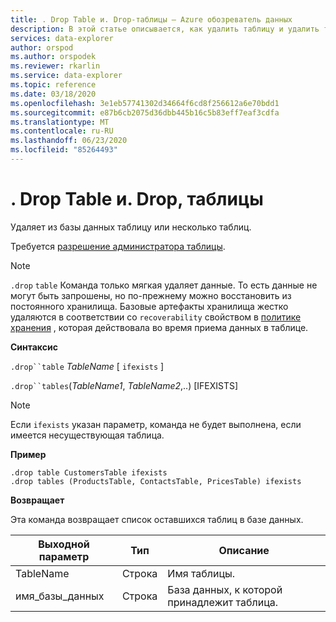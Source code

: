 ```yaml
---
title: . Drop Table и. Drop-таблицы — Azure обозреватель данных
description: В этой статье описывается, как удалить таблицу и удалить таблицы в обозреватель данных Azure.
services: data-explorer
author: orspod
ms.author: orspodek
ms.reviewer: rkarlin
ms.service: data-explorer
ms.topic: reference
ms.date: 03/18/2020
ms.openlocfilehash: 3e1eb57741302d34664f6cd8f256612a6e70bdd1
ms.sourcegitcommit: e87b6cb2075d36dbb445b16c5b83eff7eaf3cdfa
ms.translationtype: MT
ms.contentlocale: ru-RU
ms.lasthandoff: 06/23/2020
ms.locfileid: "85264493"
---
```

# <a name="drop-table-and-drop-tables"></a>. Drop Table и. Drop, таблицы

Удаляет из базы данных таблицу или несколько таблиц.

Требуется [разрешение администратора таблицы](../management/access-control/role-based-authorization.md).

> [!NOTE]
> `.drop` `table` Команда только мягкая удаляет данные. То есть данные не могут быть запрошены, но по-прежнему можно восстановить из постоянного хранилища. Базовые артефакты хранилища жестко удаляются в соответствии со `recoverability` свойством в [политике хранения](../management/retentionpolicy.md) , которая действовала во время приема данных в таблице.

**Синтаксис**

`.drop``table` *TableName* [ `ifexists` ]

`.drop``tables`(*TableName1*, *TableName2*,..) [IFEXISTS]

> [!NOTE]
> Если `ifexists` указан параметр, команда не будет выполнена, если имеется несуществующая таблица.

**Пример**

```kusto
.drop table CustomersTable ifexists
.drop tables (ProductsTable, ContactsTable, PricesTable) ifexists
```

**Возвращает**

Эта команда возвращает список оставшихся таблиц в базе данных.

| Выходной параметр | Тип   | Описание                             |
|------------------|--------|-----------------------------------------|
| TableName        | Строка | Имя таблицы.                  |
| имя_базы_данных     | Строка | База данных, к которой принадлежит таблица. |
